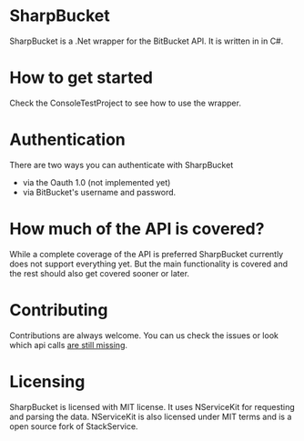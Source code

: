 ﻿# SharpBucket
SharpBucket is a .Net wrapper for the BitBucket API. It is written in in C#. 

# How to get started
Check the ConsoleTestProject to see how to use the wrapper.

# Authentication
There are two ways you can authenticate with SharpBucket
- via the Oauth 1.0 (not implemented yet)
- via BitBucket's username and password.

# How much of the API is covered?
While a complete coverage of the API is preferred SharpBucket currently does not support everything yet. But the main functionality is covered and the rest should also get covered sooner or later.
# Contributing
Contributions are always welcome. You can us check the issues or look which api calls [are still missing](https://github.com/MitjaBezensek/SharpBucket/blob/master/Coverage.md).

# Licensing
SharpBucket is licensed with MIT license. It uses NServiceKit for requesting and parsing the data. NServiceKit is also licensed under MIT terms and is a open source fork of StackService.
